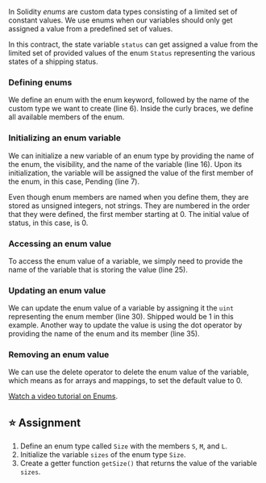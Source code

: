 In Solidity _enums_ are custom data types consisting of a limited set of constant values. We use enums when our variables should only get assigned a value from a predefined set of values.

In this contract, the state variable `status` can get assigned a value from the limited set of provided values of the enum `Status` representing the various states of a shipping status.

### Defining enums

We define an enum with the enum keyword, followed by the name of the custom type we want to create (line 6). Inside the curly braces, we define all available members of the enum.

### Initializing an enum variable

We can initialize a new variable of an enum type by providing the name of the enum, the visibility, and the name of the variable (line 16). Upon its initialization, the variable will be assigned the value of the first member of the enum, in this case, Pending (line 7).

Even though enum members are named when you define them, they are stored as unsigned integers, not strings. They are numbered in the order that they were defined, the first member starting at 0. The initial value of status, in this case, is 0.

### Accessing an enum value

To access the enum value of a variable, we simply need to provide the name of the variable that is storing the value (line 25).

### Updating an enum value

We can update the enum value of a variable by assigning it the `uint` representing the enum member (line 30). Shipped would be 1 in this example. Another way to update the value is using the dot operator by providing the name of the enum and its member (line 35).

### Removing an enum value

We can use the delete operator to delete the enum value of the variable, which means as for arrays and mappings, to set the default value to 0.

<a href="https://www.youtube.com/watch?v=yJbx07N15j0" target="_blank">Watch a video tutorial on Enums</a>.

## ⭐️ Assignment

1. Define an enum type called `Size` with the members `S`, `M`, and `L`.
2. Initialize the variable `sizes` of the enum type `Size`.
3. Create a getter function `getSize()` that returns the value of the variable `sizes`.